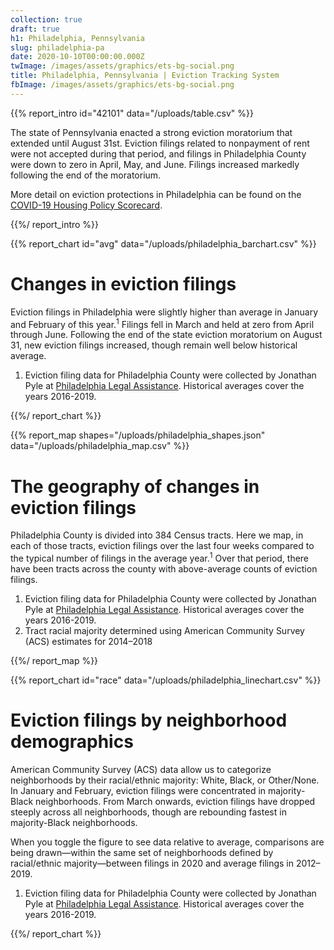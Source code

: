 ```yaml
---
collection: true
draft: true
h1: Philadelphia, Pennsylvania
slug: philadelphia-pa
date: 2020-10-10T00:00:00.000Z
twImage: /images/assets/graphics/ets-bg-social.png
title: Philadelphia, Pennsylvania | Eviction Tracking System
fbImage: /images/assets/graphics/ets-bg-social.png
---
```


{{% report_intro id="42101" data="/uploads/table.csv" %}}

The state of Pennsylvania enacted a strong eviction moratorium that extended until August 31st. Eviction filings related to nonpayment of rent were not accepted during that period, and filings in Philadelphia County were down to zero in April, May, and June. Filings increased markedly following the end of the moratorium. 

More detail on eviction protections in Philadelphia can be found on the [COVID-19 Housing Policy Scorecard](https://evictionlab.org/covid-policy-scorecard/pa/).

{{%/ report_intro %}}



{{% report_chart id="avg" data="/uploads/philadelphia_barchart.csv" %}}

# Changes in eviction filings

Eviction filings in Philadelphia were slightly higher than average in January and February of this year.<sup>1</sup> Filings fell in March and held at zero from April through June. Following the end of the state eviction moratorium on August 31, new eviction filings increased, though remain well below historical average.

1. Eviction filing data for Philadelphia County were collected by Jonathan Pyle at [Philadelphia Legal Assistance](https://philalegal.org/). Historical averages cover the years 2016-2019.


{{%/ report_chart %}}



{{% report_map shapes="/uploads/philadelphia_shapes.json" data="/uploads/philadelphia_map.csv" %}}



# The geography of changes in eviction filings

Philadelphia County is divided into 384 Census tracts. Here we map, in each of those tracts, eviction filings over the last four weeks compared to the typical number of filings in the average year.<sup>1</sup> Over that period, there have been tracts across the county with above-average counts of eviction filings.

1. Eviction filing data for Philadelphia County were collected by Jonathan Pyle at [Philadelphia Legal Assistance](https://philalegal.org/). Historical averages cover the years 2016-2019.
2. Tract racial majority determined using American Community Survey (ACS) estimates for 2014–2018



{{%/ report_map %}}



{{% report_chart id="race" data="/uploads/philadelphia_linechart.csv" %}}

# Eviction filings by neighborhood demographics

American Community Survey (ACS) data allow us to categorize neighborhoods by their racial/ethnic majority: White, Black, or Other/None. In January and February, eviction filings were concentrated in majority-Black neighborhoods. From March onwards, eviction filings have dropped steeply across all neighborhoods, though are rebounding fastest in majority-Black neighborhoods. 

When you toggle the figure to see data relative to average, comparisons are being drawn—within the same set of neighborhoods defined by racial/ethnic majority—between filings in 2020 and average filings in 2012–2019. 

1. Eviction filing data for Philadelphia County were collected by Jonathan Pyle at [Philadelphia Legal Assistance](https://philalegal.org/). Historical averages cover the years 2016-2019.


{{%/ report_chart %}}